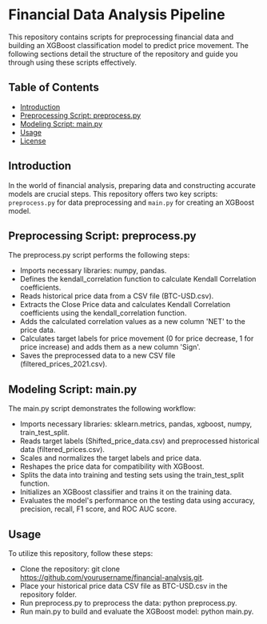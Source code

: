 # Financial Data Analysis Pipeline

This repository contains scripts for preprocessing financial data and building an XGBoost classification model to predict price movement. The following sections detail the structure of the repository and guide you through using these scripts effectively.

## Table of Contents

- [Introduction](#introduction)
- [Preprocessing Script: preprocess.py](#preprocessing-script-preprocesspy)
- [Modeling Script: main.py](#modeling-script-mainpy)
- [Usage](#usage)
- [License](#license)

## Introduction

In the world of financial analysis, preparing data and constructing accurate models are crucial steps. This repository offers two key scripts: `preprocess.py` for data preprocessing and `main.py` for creating an XGBoost model.

## Preprocessing Script: preprocess.py
The preprocess.py script performs the following steps:

- Imports necessary libraries: numpy, pandas.
- Defines the kendall_correlation function to calculate Kendall Correlation coefficients.
- Reads historical price data from a CSV file (BTC-USD.csv).
- Extracts the Close Price data and calculates Kendall Correlation coefficients using the kendall_correlation function.
- Adds the calculated correlation values as a new column 'NET' to the price data.
- Calculates target labels for price movement (0 for price decrease, 1 for price increase) and adds them as a new column 'Sign'.
- Saves the preprocessed data to a new CSV file (filtered_prices_2021.csv).
## Modeling Script: main.py
The main.py script demonstrates the following workflow:

- Imports necessary libraries: sklearn.metrics, pandas, xgboost, numpy, train_test_split.
- Reads target labels (Shifted_price_data.csv) and preprocessed historical data (filtered_prices.csv).
- Scales and normalizes the target labels and price data.
- Reshapes the price data for compatibility with XGBoost.
- Splits the data into training and testing sets using the train_test_split function.
- Initializes an XGBoost classifier and trains it on the training data.
- Evaluates the model's performance on the testing data using accuracy, precision, recall, F1 score, and ROC AUC score.
## Usage
To utilize this repository, follow these steps:

- Clone the repository: git clone https://github.com/yourusername/financial-analysis.git.
- Place your historical price data CSV file as BTC-USD.csv in the repository folder.
- Run preprocess.py to preprocess the data: python preprocess.py.
- Run main.py to build and evaluate the XGBoost model: python main.py.
